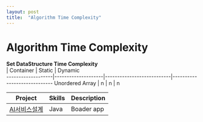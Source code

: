 ```yaml
---
layout: post
title:  "Algorithm Time Complexity"
---
```


# Algorithm Time Complexity 

**Set DataStructure Time Complexity** <br/>
                   | Container          | Static                    | Dynamic                                             
-------------------|--------------------|---------------------------|-----------------------------
Unordered Array    | n                  | n                         | n
  

Project            | Skills           | Description
-------------------|------------------|-----------------------------
[AI서비스설계](https://blog.naver.com/sweetyleah2/222812457145)  | Java             | Boader app
